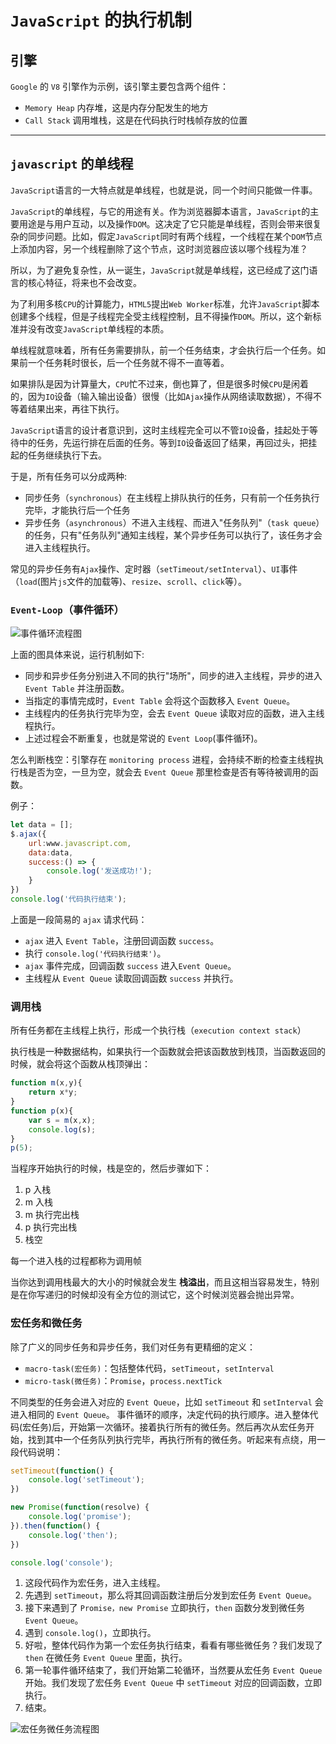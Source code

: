 # `JavaScript` 的执行机制

## 引擎

`Google` 的 `V8` 引擎作为示例，该引擎主要包含两个组件：

- `Memory Heap` 内存堆，这是内存分配发生的地方
- `Call Stack` 调用堆栈，这是在代码执行时栈帧存放的位置

---

## `javascript` 的单线程

`JavaScript`语言的一大特点就是单线程，也就是说，同一个时间只能做一件事。

`JavaScript`的单线程，与它的用途有关。作为浏览器脚本语言，`JavaScript`的主要用途是与用户互动，以及操作`DOM`。这决定了它只能是单线程，否则会带来很复杂的同步问题。比如，假定`JavaScript`同时有两个线程，一个线程在某个`DOM`节点上添加内容，另一个线程删除了这个节点，这时浏览器应该以哪个线程为准？

所以，为了避免复杂性，从一诞生，`JavaScript`就是单线程，这已经成了这门语言的核心特征，将来也不会改变。

为了利用多核`CPU`的计算能力，`HTML5`提出`Web Worker`标准，允许`JavaScript`脚本创建多个线程，但是子线程完全受主线程控制，且不得操作`DOM`。所以，这个新标准并没有改变`JavaScript`单线程的本质。

单线程就意味着，所有任务需要排队，前一个任务结束，才会执行后一个任务。如果前一个任务耗时很长，后一个任务就不得不一直等着。

如果排队是因为计算量大，`CPU`忙不过来，倒也算了，但是很多时候`CPU`是闲着的，因为`IO`设备（输入输出设备）很慢（比如`Ajax`操作从网络读取数据），不得不等着结果出来，再往下执行。

`JavaScript`语言的设计者意识到，这时主线程完全可以不管`IO`设备，挂起处于等待中的任务，先运行排在后面的任务。等到`IO`设备返回了结果，再回过头，把挂起的任务继续执行下去。

于是，所有任务可以分成两种:

- 同步任务（`synchronous`）在主线程上排队执行的任务，只有前一个任务执行完毕，才能执行后一个任务
- 异步任务（`asynchronous`）不进入主线程、而进入"任务队列"（`task queue`）的任务，只有"任务队列"通知主线程，某个异步任务可以执行了，该任务才会进入主线程执行。

常见的异步任务有`Ajax`操作、定时器（`setTimeout/setInterval`）、`UI`事件（`load`(图片`js`文件的加载等)、`resize`、`scroll`、`click`等）。

### `Event-Loop`（事件循环）

![事件循环流程图](./images/run.jpg)

上面的图具体来说，运行机制如下:

- 同步和异步任务分别进入不同的执行"场所"，同步的进入主线程，异步的进入`Event Table` 并注册函数。
- 当指定的事情完成时，`Event Table` 会将这个函数移入 `Event Queue`。
- 主线程内的任务执行完毕为空，会去 `Event Queue` 读取对应的函数，进入主线程执行。
- 上述过程会不断重复，也就是常说的 `Event Loop`(事件循环)。

怎么判断栈空：引擎存在 `monitoring process` 进程，会持续不断的检查主线程执行栈是否为空，一旦为空，就会去 `Event Queue` 那里检查是否有等待被调用的函数。

例子：

```JavaScript
let data = [];
$.ajax({
    url:www.javascript.com,
    data:data,
    success:() => {
        console.log('发送成功!');
    }
})
console.log('代码执行结束');
```

上面是一段简易的 `ajax` 请求代码：

- `ajax` 进入 `Event Table`，注册回调函数 `success`。
- 执行 `console.log('代码执行结束')`。
- `ajax` 事件完成，回调函数 `success` 进入`Event Queue`。
- 主线程从 `Event Queue` 读取回调函数 `success` 并执行。

### 调用栈

所有任务都在主线程上执行，形成一个执行栈（`execution context stack`）

执行栈是一种数据结构，如果执行一个函数就会把该函数放到栈顶，当函数返回的时候，就会将这个函数从栈顶弹出：

```JavaScript
function m(x,y){
    return x*y;
}
function p(x){
    var s = m(x,x);
    console.log(s);
}
p(5);
```

当程序开始执行的时候，栈是空的，然后步骤如下：

1. p 入栈
2. m 入栈
3. m 执行完出栈
4. p 执行完出栈
5. 栈空

每一个进入栈的过程都称为调用帧

当你达到调用栈最大的大小的时候就会发生 **栈溢出**，而且这相当容易发生，特别是在你写递归的时候却没有全方位的测试它，这个时候浏览器会抛出异常。

### 宏任务和微任务

除了广义的同步任务和异步任务，我们对任务有更精细的定义：

- `macro-task(宏任务)`：包括整体代码，`setTimeout`，`setInterval`
- `micro-task(微任务)`：`Promise`，`process.nextTick`

不同类型的任务会进入对应的 `Event Queue`，比如 `setTimeout` 和 `setInterval` 会进入相同的 `Event Queue`。
事件循环的顺序，决定代码的执行顺序。进入整体代码(宏任务)后，开始第一次循环。接着执行所有的微任务。然后再次从宏任务开始，找到其中一个任务队列执行完毕，再执行所有的微任务。听起来有点绕，用一段代码说明：

```JavaScript
setTimeout(function() {
    console.log('setTimeout');
})

new Promise(function(resolve) {
    console.log('promise');
}).then(function() {
    console.log('then');
})

console.log('console');
```

1. 这段代码作为宏任务，进入主线程。
2. 先遇到 `setTimeout`，那么将其回调函数注册后分发到宏任务 `Event Queue`。
3. 接下来遇到了 `Promise，new Promise` 立即执行，`then` 函数分发到微任务 `Event Queue`。
4. 遇到 `console.log()`，立即执行。
5. 好啦，整体代码作为第一个宏任务执行结束，看看有哪些微任务？我们发现了 `then` 在微任务 `Event Queue` 里面，执行。
6. 第一轮事件循环结束了，我们开始第二轮循环，当然要从宏任务 `Event Queue` 开始。我们发现了宏任务 `Event Queue` 中 `setTimeout` 对应的回调函数，立即执行。
7. 结束。

![宏任务微任务流程图](./images/run2.jpg)
